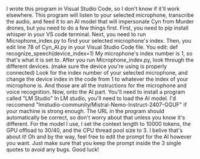I wrote this program in Visual Studio Code, so I don't know if it'll work elsewhere. This program will listen to your selected microphone, transcribe the audio, and feed it to an AI model that will impersonate Cyn from Murder drones, but you need to do a few things first. 
First, you need to pip install whisper in your VS code terminal. Next, you need to run Microphone_index.py to find your selected microphone's index. Then, you edit line 78 of Cyn_AI.py in your Visual Studio Code file. You edit: def recognize_speech(device_index=1)
My microphone's index number is 1, so that's what it is set to. After you run Microphone_index.py, look through the different devices. (make sure the device you're using is properly connected) Look for the index number of your selected microphone, and change the device
index in the code from 1 to whatever the index of your microphone is. And those are all the instructions for the microphone and voice recognition. Now, onto the AI part. You'll need to install a program called "LM Studio"
In LM studio, you'll need to load the AI model. I'd reccomend "lmstudio-community/Mistral-Nemo-Instruct-2407-GGUF" if your machine is strong enough. The URL in the program should automatically be correct, so don't worry about that unless you know it's different. For the 
model I use, I set the context length to 10000 tokens, the GPU offload to 30/40, and the CPU thread pool size to 3. I belive that's about it! Oh and by the way, feel free to edit the prompt for the AI however you want. Just make sure that you keep the prompt
inside the 3 single quotes to avoid any bugs.  Good luck!
